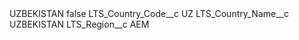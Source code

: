 <?xml version="1.0" encoding="UTF-8"?>
<CustomMetadata xmlns="http://soap.sforce.com/2006/04/metadata" xmlns:xsi="http://www.w3.org/2001/XMLSchema-instance" xmlns:xsd="http://www.w3.org/2001/XMLSchema">
    <label>UZBEKISTAN</label>
    <protected>false</protected>
    <values>
        <field>LTS_Country_Code__c</field>
        <value xsi:type="xsd:string">UZ</value>
    </values>
    <values>
        <field>LTS_Country_Name__c</field>
        <value xsi:type="xsd:string">UZBEKISTAN</value>
    </values>
    <values>
        <field>LTS_Region__c</field>
        <value xsi:type="xsd:string">AEM</value>
    </values>
</CustomMetadata>
